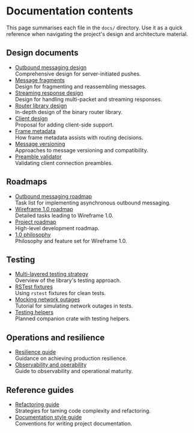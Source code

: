# Documentation contents

This page summarises each file in the `docs/` directory.
Use it as a quick reference when navigating the project's design and
architecture material.

## Design documents

- [Outbound messaging design](asynchronous-outbound-messaging-design.md)  
  Comprehensive design for server-initiated pushes.
- [Message fragments](generic-message-fragmentation-and-re-assembly-design.md)  
  Design for fragmenting and reassembling messages.
- [Streaming response design](multi-packet-and-streaming-responses-design.md)  
  Design for handling multi-packet and streaming responses.
- [Router library design](rust-binary-router-library-design.md)  
  In-depth design of the binary router library.
- [Client design](wireframe-client-design.md)  
  Proposal for adding client-side support.
- [Frame metadata](frame-metadata.md)  
  How frame metadata assists with routing decisions.
- [Message versioning](message-versioning.md)  
  Approaches to message versioning and compatibility.
- [Preamble validator](preamble-validator.md)  
  Validating client connection preambles.

## Roadmaps

- [Outbound messaging roadmap](asynchronous-outbound-messaging-roadmap.md)  
  Task list for implementing asynchronous outbound messaging.
- [Wireframe 1.0 roadmap](wireframe-1-0-detailed-development-roadmap.md)  
  Detailed tasks leading to Wireframe 1.0.
- [Project roadmap](roadmap.md)  
  High-level development roadmap.
- [1.0 philosophy](the-road-to-wireframe-1-0-feature-set-philosophy-and-capability-maturity.md)  
  Philosophy and feature set for Wireframe 1.0.
## Testing

- [Multi-layered testing strategy](multi-layered-testing-strategy.md)  
  Overview of the library's testing approach.
- [RSTest fixtures](rust-testing-with-rstest-fixtures.md)  
  Using `rstest` fixtures for clean tests.
- [Mocking network outages](mocking-network-outages-in-rust.md)  
  Tutorial for simulating network outages in tests.
- [Testing helpers](wireframe-testing-crate.md)  
  Planned companion crate with testing helpers.

## Operations and resilience

- [Resilience guide](hardening-wireframe-a-guide-to-production-resilience.md)  
  Guidance on achieving production resilience.
- [Observability and operability](observability-operability-and-maturity.md)  
  Guide to observability and operational maturity.

## Reference guides

- [Refactoring guide](complexity-antipatterns-and-refactoring-strategies.md)  
  Strategies for taming code complexity and refactoring.
- [Documentation style guide](documentation-style-guide.md)  
  Conventions for writing project documentation.


